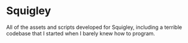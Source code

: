 # Squigley
All of the assets and scripts developed for Squigley, including a terrible codebase that I started when I barely knew how to program.
